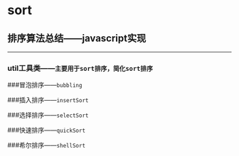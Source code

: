 # sort
## 排序算法总结——javascript实现
__________________________

### util工具类——`主要用于sort排序，简化sort排序`
 
###冒泡排序——`bubbling`
 
###插入排序——`insertSort`
 
###选择排序——`selectSort`
 
###快速排序——`quickSort`
 
###希尔排序——`shellSort`
